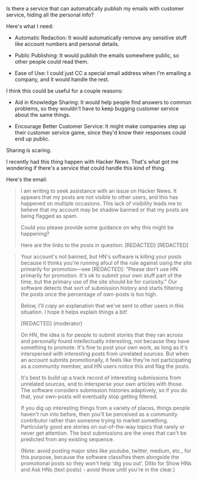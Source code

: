 Is there a service that can automatically publish my emails with customer service, hiding all the personal info?

 Here's what I need:

- Automatic Redaction: It would automatically remove any sensitive stuff like account numbers and personal details.

- Public Publishing: It would publish the emails somewhere public, so other people could read them.

- Ease of Use: I could just CC a special email address when I'm emailing a company, and it would handle the rest.

I think this could be useful for a couple reasons:

- Aid in Knowledge Sharing: It would help people find answers to common problems, so they wouldn't have to keep bugging customer service about the same things.

- Encourage Better Customer Service: It might make companies step up their customer service game, since they'd know their responses could end up public.

Sharing is scaring.

I recently had this thing happen with Hacker News. That's what got me wondering if there's a service that could handle this kind of thing.

Here's the email:

> I am writing to seek assistance with an issue on Hacker News. It appears that my posts are not visible to other users, and this has happened on multiple occasions. This lack of visibility leads me to believe that my account may be shadow banned or that my posts are being flagged as spam.
>
> Could you please provide some guidance on why this might be happening?
>
> Here are the links to the posts in question:
> [REDACTED]
> [REDACTED]

> Your account's not banned, but HN's software is killing your posts because it thinks you're running afoul of the rule against using the site primarily for promotion—see [REDACTED]: "Please don't use HN primarily for promotion. It's ok to submit your own stuff part of the time, but the primary use of the site should be for curiosity." Our software detects that sort of submission history and starts filtering the posts once the percentage of own-posts is too high.
>
> Below, I'll copy an explanation that we've sent to other users in this situation. I hope it helps explain things a bit!
>
> [REDACTED] (moderator)
>
> On HN, the idea is for people to submit stories that they ran across and personally found intellectually interesting, not because they have something to promote. It's fine to post your own work, as long as it's interspersed with interesting posts from unrelated sources. But when an account submits promotionally, it feels like they're not participating as a community member, and HN users notice this and flag the posts.
>
> It's best to build up a track record of interesting submissions from unrelated sources, and to intersperse your own articles with those. The software considers submission histories adaptively, so if you do that, your own-posts will eventually stop getting filtered.
>
> If you dig up interesting things from a variety of places, things people haven't run into before, then you'll be perceived as a community contributor rather than someone trying to market something. Particularly good are stories on out-of-the-way topics that rarely or never get attention. The best submissions are the ones that can't be predicted from any existing sequence.
>
> (Note: avoid posting major sites like youtube, twitter, medium, etc., for this purpose, because the software classifies them alongside the promotional posts so they won't help 'dig you out'. Ditto for Show HNs and Ask HNs (text posts) - avoid those until you're in the clear.)
